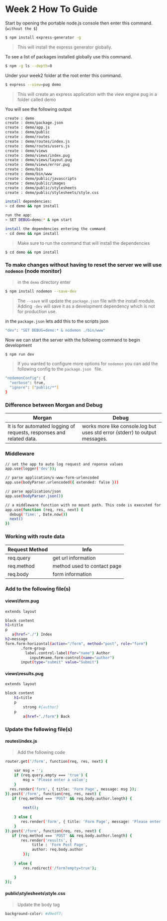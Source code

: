# Week 2 How To Guide

Start by opening the portable node.js console then enter this command. (`without the $`)

```sh
$ npm install express-generator -g
```

> This will install the express generator globally.


To see a list of packages installed globally use this command.

```sh
$ npm -g ls --depth=0
```

Under your week2 folder at the root enter this command.

```sh
$ express --view=pug demo
```

> This will create an express application with the view engine pug in a folder called demo

You will see the following output
```sh
create : demo
create : demo/package.json
create : demo/app.js
create : demo/public
create : demo/routes
create : demo/routes/index.js
create : demo/routes/users.js
create : demo/views
create : demo/views/index.pug
create : demo/views/layout.pug
create : demo/views/error.pug
create : demo/bin
create : demo/bin/www
create : demo/public/javascripts
create : demo/public/images
create : demo/public/stylesheets
create : demo/public/stylesheets/style.css

install dependencies:
> cd demo && npm install

run the app:
> SET DEBUG=demo:* & npm start

install the dependencies entering the command 
- cd demo && npm install
```
> Make sure to run the command that will install the dependencies

```sh
$ cd demo && npm install
```

### To make changes without having to reset the server we will use `nodemon` (node monitor)

> in the `demo` directory enter
```sh
$ npm install nodemon --save-dev
```

> The `--save` will update the `package.json` file with the install module.  Adding `-dev` will save it as a development dependency which is not for production use.

in the `package.json` lets add this to the scripts json

```sh
"dev": "SET DEBUG=demo:* & nodemon ./bin/www"
```
Now we can start the server with the following command to begin development

```sh
$ npm run dev
```
> If you wanted to configure more options for `nodemon` you can add the following config to the  `package.json ` file.

```sh
"nodemonConfig": {
  "verbose": true,
  "ignore": ["public/*"]
}
```

### Difference between Morgan and Debug

| Morgan | Debug |
| ------ | ------ |
| It is for automated logging of requests, responses and related data. | works more like console.log but uses std error (stderr) to output messages. |

### Middleware
```sh
// set the app to auto log request and reponse values
app.use(logger('dev'));

// parse application/x-www-form-urlencoded
app.use(bodyParser.urlencoded({ extended: false }))

// parse application/json
app.use(bodyParser.json())

// a middleware function with no mount path. This code is executed for every request to the router
app.use(function (req, res, next) {
  debug('Time:', Date.now())
  next()
})
```
 
### Working with route data
| Request Method | Info |
| ------ | ------ |
| req.query | get url information |
| req.method | method used to contact page |
| req.body | form information |

 
 ### Add to the following file(s)
 
 #### views\form.pug
 ```sh
 extends layout

block content
 h1=title
 p
    a(href="./") Index
 h2=message
 form.form-horizontal(action="/form", method="post", role="form")
        .form-group
          label.control-label(for="name") Author         
            input#name.form-control(name="author")        
        input(type="submit" value="Submit")
```
#### views\results.pug
```sh
extends layout

block content
    h1=title
    p
        strong #{author}
    p
        a(href="./form") Back
```
### Update the following file(s)

#### routes\index.js
> Add the following code
```sh
router.get('/form', function(req, res, next) {
    
    var msg = '';
    if (req.query.empty === 'true') {
        msg = 'Please enter a value';
    }
  res.render('form', { title: 'Form Page', message: msg });
}).post('/form', function(req, res, next) {
   if (req.method === 'POST' && req.body.author.length) {
       
        next();
        
    } else {
       res.render('form', { title: 'Form Page', message: 'Please enter a value' });
    }   
}).post('/form', function(req, res, next) {
   if (req.method === 'POST' && req.body.author.length) {
       res.render('results', { 
            title : 'Form Post Page',
            author: req.body.author
        });   
        
    } else {
        res.redirect('/form?empty=true');
      
    }   
});
```
#### public\stylesheets\style.css
> Update the body tag
```sh
background-color: #d9edf7;
```
